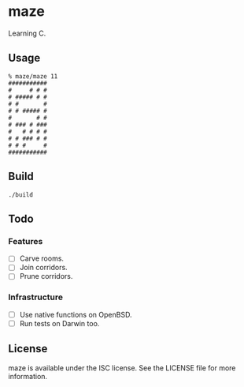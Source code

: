# maze

Learning C.

## Usage

    % maze/maze 11
    ###########
    #     # # #
    # ##### # #
    # #       #
    # # ##### #
    #       # #
    # ### # ###
    #   # # # #
    # # ### # #
    # # #     #
    ###########

## Build

    ./build

## Todo

### Features

- [ ] Carve rooms.
- [ ] Join corridors.
- [ ] Prune corridors.

### Infrastructure

- [ ] Use native functions on OpenBSD.
- [ ] Run tests on Darwin too.

## License

maze is available under the ISC license. See the LICENSE file for more information.
